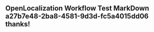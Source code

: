 <properties
ms.topic="hero-topic"
ms.test1="hero-topic"
ms.test2="test"/>


## OpenLocalization Workflow Test MarkDown a27b7e48-2ba8-4581-9d3d-fc5a4015dd06 thanks!



<!--HONumber=Aug16_HO2-->


